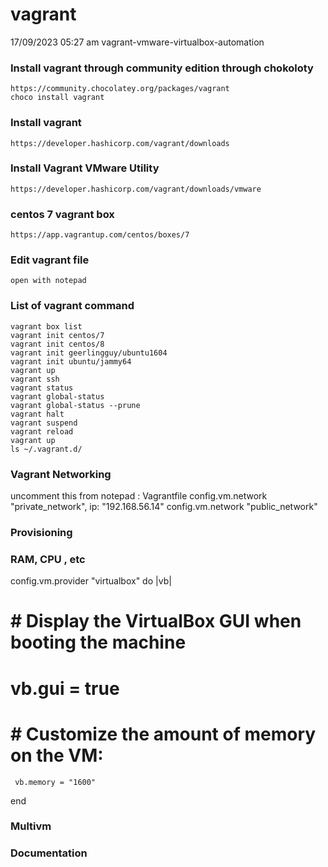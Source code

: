 # vagrant
17/09/2023 05:27 am 
vagrant-vmware-virtualbox-automation

### Install vagrant through community edition through chokoloty
```
https://community.chocolatey.org/packages/vagrant
choco install vagrant
```


### Install vagrant 
```
https://developer.hashicorp.com/vagrant/downloads
```

### Install Vagrant VMware Utility
```
https://developer.hashicorp.com/vagrant/downloads/vmware
```
### centos 7 vagrant box
```
https://app.vagrantup.com/centos/boxes/7
```
### Edit vagrant file 
```
open with notepad

```
### List of vagrant command
```
vagrant box list
vagrant init centos/7
vagrant init centos/8
vagrant init geerlingguy/ubuntu1604
vagrant init ubuntu/jammy64
vagrant up
vagrant ssh
vagrant status
vagrant global-status
vagrant global-status --prune
vagrant halt
vagrant suspend
vagrant reload
vagrant up
ls ~/.vagrant.d/
```
### Vagrant Networking 
uncomment this from 
notepad :  Vagrantfile
config.vm.network "private_network", ip: "192.168.56.14"
config.vm.network "public_network"
### Provisioning
### RAM, CPU , etc
config.vm.provider "virtualbox" do |vb|
  #   # Display the VirtualBox GUI when booting the machine
  #   vb.gui = true
  #
  #   # Customize the amount of memory on the VM:
     vb.memory = "1600"
   end
### Multivm
### Documentation 
